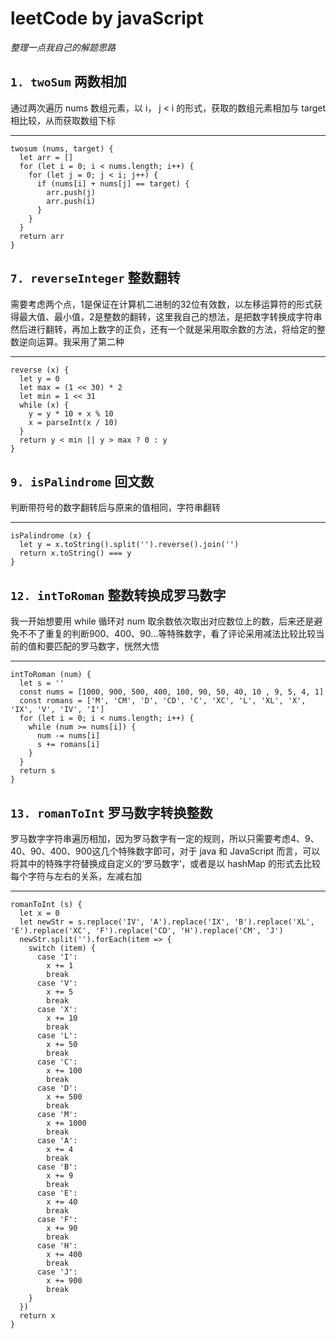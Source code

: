 # **leetCode by javaScript**  
_整理一点我自己的解题思路_

## `1. twoSum` 两数相加
通过两次遍历 nums 数组元素，以 i， j < i 的形式，获取的数组元素相加与 target 相比较，从而获取数组下标

***  
    twosum (nums, target) {
      let arr = []
      for (let i = 0; i < nums.length; i++) {
        for (let j = 0; j < i; j++) {
          if (nums[i] + nums[j] == target) {
            arr.push(j)
            arr.push(i)
          }
        }
      }
      return arr
    }

## `7. reverseInteger` 整数翻转
需要考虑两个点，1是保证在计算机二进制的32位有效数，以左移运算符的形式获得最大值、最小值，2是整数的翻转，这里我自己的想法，是把数字转换成字符串然后进行翻转，再加上数字的正负，还有一个就是采用取余数的方法，将给定的整数逆向运算。我采用了第二种  
*** 
    reverse (x) {
      let y = 0
      let max = (1 << 30) * 2
      let min = 1 << 31
      while (x) {
        y = y * 10 + x % 10
        x = parseInt(x / 10)
      }
      return y < min || y > max ? 0 : y
    }

## `9. isPalindrome` 回文数
判断带符号的数字翻转后与原来的值相同，字符串翻转
*** 
    isPalindrome (x) {
      let y = x.toString().split('').reverse().join('')
      return x.toString() === y    
    }

## `12. intToRoman` 整数转换成罗马数字
我一开始想要用 while 循环对 num 取余数依次取出对应数位上的数，后来还是避免不不了重复的判断900、400、90…等特殊数字，看了评论采用减法比较比较当前的值和要匹配的罗马数字，恍然大悟
***
    intToRoman (num) {
      let s = ''
      const nums = [1000, 900, 500, 400, 100, 90, 50, 40, 10 , 9, 5, 4, 1]
      const romans = ['M', 'CM', 'D', 'CD', 'C', 'XC', 'L', 'XL', 'X', 'IX', 'V', 'IV', 'I']
      for (let i = 0; i < nums.length; i++) {
        while (num >= nums[i]) {
          num -= nums[i]
          s += romans[i]
        }
      }
      return s
    }

## `13. romanToInt` 罗马数字转换整数
罗马数字字符串遍历相加，因为罗马数字有一定的规则，所以只需要考虑4、9、40、90、400、900这几个特殊数字即可，对于 java 和 JavaScript 而言，可以将其中的特殊字符替换成自定义的‘罗马数字’，或者是以 hashMap 的形式去比较每个字符与左右的关系，左减右加
***
    romanToInt (s) {
      let x = 0
      let newStr = s.replace('IV', 'A').replace('IX', 'B').replace('XL', 'E').replace('XC', 'F').replace('CD', 'H').replace('CM', 'J')
      newStr.split('').forEach(item => {
        switch (item) {
          case 'I':
            x += 1
            break
          case 'V':
            x += 5
            break
          case 'X':
            x += 10
            break
          case 'L':
            x += 50
            break
          case 'C':
            x += 100
            break
          case 'D':
            x += 500
            break
          case 'M':
            x += 1000
            break
          case 'A':
            x += 4
            break
          case 'B':
            x += 9
            break
          case 'E':
            x += 40
            break
          case 'F':
            x += 90
            break
          case 'H':
            x += 400
            break
          case 'J':
            x += 900
            break
        }
      })
      return x
    }

